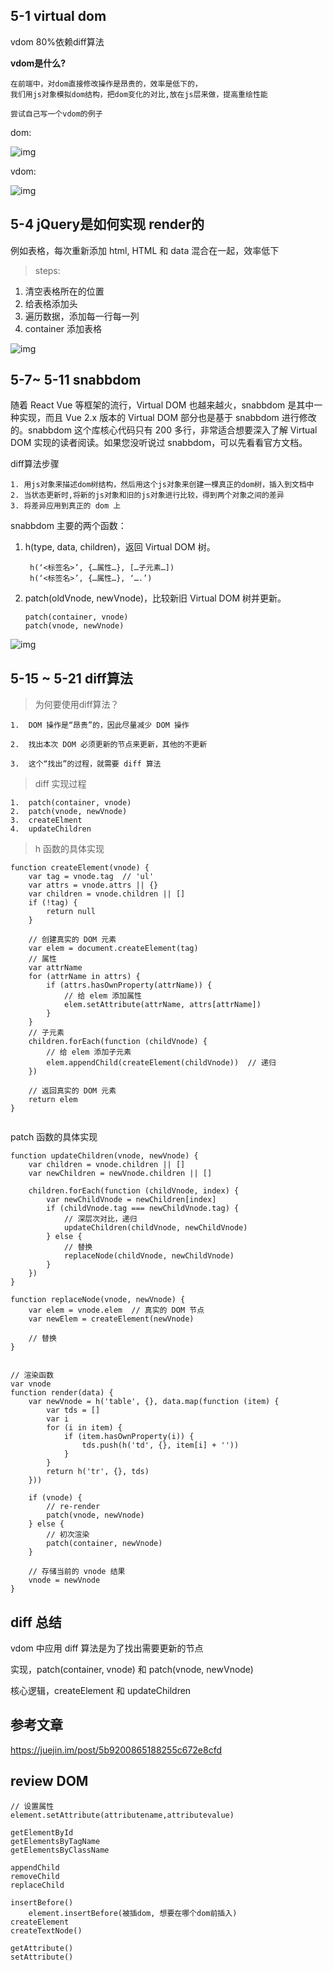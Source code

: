 ## 5-1 virtual dom


vdom  80%依赖diff算法

<b>vdom是什么?</b>

	在前端中，对dom直接修改操作是昂贵的，效率是低下的，
	我们用js对象模拟dom结构，把dom变化的对比,放在js层来做，提高重绘性能
	
	尝试自己写一个vdom的例子

dom:  

![img](https://github.com/shipskunkun/interview-tips2/blob/master/images/2.png)



vdom:


![img](https://github.com/shipskunkun/interview-tips2/blob/master/images/3.png)


## 5-4 jQuery是如何实现 render的

例如表格，每次重新添加 html, HTML 和 data 混合在一起，效率低下

> steps:

1. 清空表格所在的位置  
2. 给表格添加头 
3. 遍历数据，添加每一行每一列
4. container 添加表格

![img](https://github.com/shipskunkun/interview-tips2/blob/master/images/4.png)






## 5-7~ 5-11 snabbdom

随着 React Vue 等框架的流行，Virtual DOM 也越来越火，snabbdom 是其中一种实现，而且 Vue 2.x 版本的 Virtual DOM 部分也是基于 snabbdom 进行修改的。snabbdom 这个库核心代码只有 200 多行，非常适合想要深入了解 Virtual DOM 实现的读者阅读。如果您没听说过 snabbdom，可以先看看官方文档。



diff算法步骤

	1. 用js对象来描述dom树结构，然后用这个js对象来创建一棵真正的dom树，插入到文档中
	2. 当状态更新时,将新的js对象和旧的js对象进行比较，得到两个对象之间的差异
	3. 将差异应用到真正的 dom 上

	
snabbdom 主要的两个函数：

1. h(type, data, children)，返回 Virtual DOM 树。   

		h(‘<标签名>’, {…属性…}, […子元素…])
		h(‘<标签名>’, {…属性…}, ‘….’)  
2.  patch(oldVnode, newVnode)，比较新旧 Virtual DOM 树并更新。

		patch(container, vnode) 
		patch(vnode, newVnode) 

   

![img](https://github.com/shipskunkun/interview-tips2/blob/master/images/5.png)




## 5-15 ~ 5-21  diff算法

> 为何要使用diff算法？

	1.  DOM 操作是“昂贵”的，因此尽量减少 DOM 操作	2.  找出本次 DOM 必须更新的节点来更新，其他的不更新	3.  这个“找出”的过程，就需要 diff 算法
	


> diff 实现过程	1.  patch(container, vnode)
	2.  patch(vnode, newVnode)
	3.  createElment
	4.  updateChildren
> h 函数的具体实现

```
function createElement(vnode) {
    var tag = vnode.tag  // 'ul'
    var attrs = vnode.attrs || {}
    var children = vnode.children || []
    if (!tag) {
        return null
    }

    // 创建真实的 DOM 元素
    var elem = document.createElement(tag)
    // 属性
    var attrName
    for (attrName in attrs) {
        if (attrs.hasOwnProperty(attrName)) {
            // 给 elem 添加属性
            elem.setAttribute(attrName, attrs[attrName])
        }
    }
    // 子元素
    children.forEach(function (childVnode) {
        // 给 elem 添加子元素
        elem.appendChild(createElement(childVnode))  // 递归
    })

    // 返回真实的 DOM 元素
    return elem
}


```


patch 函数的具体实现


```
function updateChildren(vnode, newVnode) {
    var children = vnode.children || []
    var newChildren = newVnode.children || []

    children.forEach(function (childVnode, index) {
        var newChildVnode = newChildren[index]
        if (childVnode.tag === newChildVnode.tag) {
            // 深层次对比，递归
            updateChildren(childVnode, newChildVnode)
        } else {
            // 替换
            replaceNode(childVnode, newChildVnode)
        }
    })
}

function replaceNode(vnode, newVnode) {
    var elem = vnode.elem  // 真实的 DOM 节点
    var newElem = createElement(newVnode)

    // 替换
}

```


```

// 渲染函数
var vnode
function render(data) {
    var newVnode = h('table', {}, data.map(function (item) {
        var tds = []
        var i
        for (i in item) {
            if (item.hasOwnProperty(i)) {
                tds.push(h('td', {}, item[i] + ''))
            }
        }
        return h('tr', {}, tds)
    }))

    if (vnode) {
        // re-render
        patch(vnode, newVnode)
    } else {
        // 初次渲染
        patch(container, newVnode)
    }

    // 存储当前的 vnode 结果
    vnode = newVnode
}
```



## diff 总结

vdom 中应用 diff 算法是为了找出需要更新的节点  

实现，patch(container, vnode) 和 patch(vnode, newVnode)

核心逻辑，createElement 和 updateChildren


## 参考文章

https://juejin.im/post/5b9200865188255c672e8cfd

## review  DOM 

```
// 设置属性
element.setAttribute(attributename,attributevalue)

getElementById
getElementsByTagName
getElementsByClassName

appendChild
removeChild
replaceChild

insertBefore()
	element.insertBefore(被插dom, 想要在哪个dom前插入)
createElement
createTextNode()

getAttribute()
setAttribute()

```










